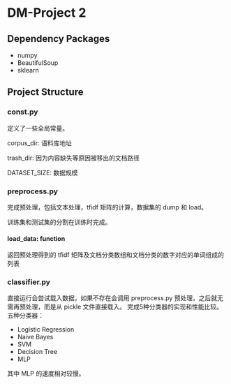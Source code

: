 # DM-Project 2

## Dependency Packages

* numpy
* BeautifulSoup
* sklearn

## Project Structure

### const.py

定义了一些全局常量。

corpus_dir:   语料库地址

trash_dir:    因为内容缺失等原因被移出的文档路径

DATASET_SIZE: 数据规模

### preprocess.py

完成预处理，包括文本处理，tfidf 矩阵的计算，数据集的 dump 和 load。

训练集和测试集的分割在训练时完成。

#### load_data: function

返回预处理得到的 tfidf 矩阵及文档分类数组和文档分类的数字对应的单词组成的列表

### classifier.py

直接运行会尝试载入数据，如果不存在会调用 preprocess.py 预处理，之后就无需再预处理，而是从 pickle 文件直接载入。
完成5种分类器的实现和性能比较。五种分类器：

* Logistic Regression
* Naive Bayes
* SVM
* Decision Tree
* MLP

其中 MLP 的速度相对较慢。